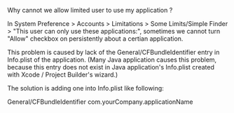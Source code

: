 

Why cannot we allow limited user to use my application ?

In System Preference > Accounts > Limitations > Some Limits/Simple Finder > "This user can only use these applications:", sometimes we cannot turn "Allow" checkbox on persistently about a certian application.

This problem is caused by lack of the General/CFBundleIdentifier entry in Info.plist of the application. (Many Java application causes this problem, because this entry does not exist in Java application's Info.plist created with Xcode / Project Builder's wizard.)

The solution is adding one into Info.plist like following:

    
<key>General/CFBundleIdentifier</key>
<string>com.yourCompany.applicationName</string>

